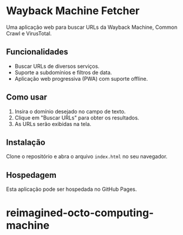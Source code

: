 # Wayback Machine Fetcher

Uma aplicação web para buscar URLs da Wayback Machine, Common Crawl e VirusTotal.

## Funcionalidades

- Buscar URLs de diversos serviços.
- Suporte a subdomínios e filtros de data.
- Aplicação web progressiva (PWA) com suporte offline.

## Como usar

1. Insira o domínio desejado no campo de texto.
2. Clique em "Buscar URLs" para obter os resultados.
3. As URLs serão exibidas na tela.

## Instalação

Clone o repositório e abra o arquivo `index.html` no seu navegador.

## Hospedagem

Esta aplicação pode ser hospedada no GitHub Pages.
# reimagined-octo-computing-machine
